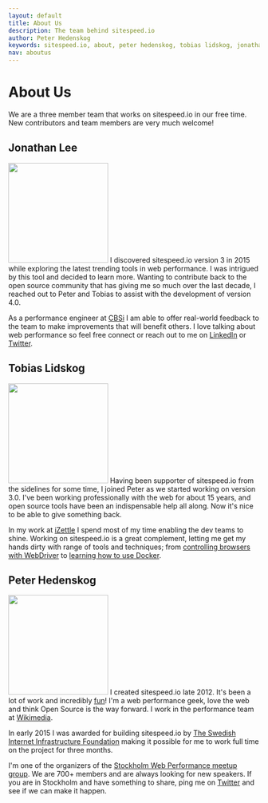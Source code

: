 ```yaml
---
layout: default
title: About Us
description: The team behind sitespeed.io
author: Peter Hedenskog
keywords: sitespeed.io, about, peter hedenskog, tobias lidskog, jonathan Lee
nav: aboutus
---
```


# About Us

We are a three member team that works on sitespeed.io in our free time. New contributors and team members are very much welcome!

## Jonathan Lee
<a href="https://twitter.com/beenanner"><img src="{{site.baseurl}}/img/aboutus/jonathan.jpg" class="photo pull-left" width="200" height="200"></a> I discovered sitespeed.io version 3 in 2015 while exploring the latest trending tools in web performance.  I was intrigued by this tool and decided to learn more. Wanting to contribute back to the open source community that has giving me so much over the last decade, I reached out to Peter and Tobias to assist with the development of version 4.0.

As a performance engineer at [CBSi](http://www.cbsinteractive.com/) I am able to offer real-world feedback to the team to make improvements that will benefit others.  I love talking about web performance so feel free connect or reach out to me on [LinkedIn](https://www.linkedin.com/in/jonathanlee20) or [Twitter](https://twitter.com/beenanner).


## Tobias Lidskog
<a href="https://twitter.com/tobiaslidskog"><img src="{{site.baseurl}}/img/aboutus/tobias.jpg" class="photo pull-left" width="200" height="200"></a> Having been supporter of sitespeed.io from the sidelines for some time, I joined Peter as we started working on version 3.0. I've been working professionally with the web for about 15 years, and open source tools have been an indispensable help all along. Now it's nice to be able to give something back.

In my work at [iZettle](https://www.izettle.com/) I spend most of my time enabling the dev teams to shine. Working on sitespeed.io is a great complement, letting me get my hands dirty with range of tools and techniques; from [controlling browsers with WebDriver](http://www.browsertime.net) to [learning how to use Docker](https://github.com/sitespeedio/sitespeed.io-docker).

## Peter Hedenskog
<a href="https://twitter.com/soulislove"><img src="{{site.baseurl}}/img/aboutus/peter.jpg" class="photo pull-left" width="200" height="200"></a>  I created sitespeed.io late 2012. It's been a lot of work and incredibly [fun](http://www.peterhedenskog.com/blog/2015/02/building-a-new-sitespeed.io/)! I'm a web performance geek, love the web and think Open Source is the way forward. I work in the performance team at [Wikimedia](https://www.wikimedia.org/).

In early 2015 I was awarded for building sitespeed.io by [The Swedish Internet Infrastructure Foundation](https://www.iis.se/english/about-iis/) making it possible for me to work full time on the project for three months.

I'm one of the organizers of the [Stockholm Web Performance meetup group](http://www.meetup.com/Stockholm-Web-Performance-Group/). We are 700+ members and are always looking for new speakers. If you are in Stockholm and have something to share, ping me on <a href="https://twitter.com/soulislove">Twitter</a> and see if we can make it happen.
